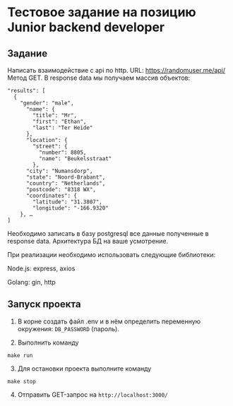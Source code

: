 # Тестовое задание на позицию Junior backend developer

## Задание

Написать взаимодействие с api по http.
URL: https://randomuser.me/api/ 
Метод GET. 
В response data мы получаем массив объектов:

``` 
"results": [
  { 
    "gender": "male",
      "name": {
        "title": "Mr",
        "first": "Ethan",
        "last": "Ter Heide"
      },
      "location": {
        "street": {
          "number": 8805,
          "name": "Beukelsstraat"
        },
      "city": "Numansdorp",
      "state": "Noord-Brabant",
      "country": "Netherlands",
      "postcode": "8318 WX",
      "coordinates": {
        "latitude": "31.3807",
        "longitude": "-166.9320"
    }, …
]
```

Необходимо записать в базу postgresql все данные полученные в response data.
Архитектура БД на ваше усмотрение.


При реализации необходимо использовать следующие библиотеки:

Node.js: express, axios 

Golang: gin, http

## Запуск проекта

1. В корне создать файл .env и в нём определить переменную окружения: `DB_PASSWORD` (пароль).

2. Выполнить команду 
```
make run
```

3. Для остановки проекта выполните команду 
```
make stop
```
4. Отправить GET-запрос на `http://localhost:3000/`
